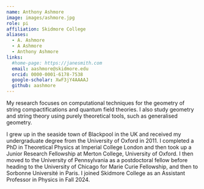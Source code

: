 ```yaml
---
name: Anthony Ashmore
image: images/ashmore.jpg
role: pi
affiliation: Skidmore College
aliases:
  - A. Ashmore
  - A Ashmore
  - Anthony Ashmore
links:
  #home-page: https://janesmith.com
  email: aashmore@skidmore.edu
  orcid: 0000-0001-6178-7538
  google-scholar: XwF3jY4AAAAJ
  github: aashmore
---
```


My research focuses on computational techniques for the geometry of string compactifications and quantum field theories. I also study geometry and string theory using purely theoretical tools, such as generalised geometry.

I grew up in the seaside town of Blackpool in the UK and received my undergraduate degree from the University of Oxford in 2011. I completed a PhD in Theoretical Physics at Imperial College London and then took up a Junior Research Fellowship at Merton College, University of Oxford. I then moved to the University of Pennsylvania as a postdoctoral fellow before heading to the University of Chicago for Marie Curie Fellowship, and then to Sorbonne Université in Paris. I joined Skidmore College as an Assistant Professor in Physics in Fall 2024.

